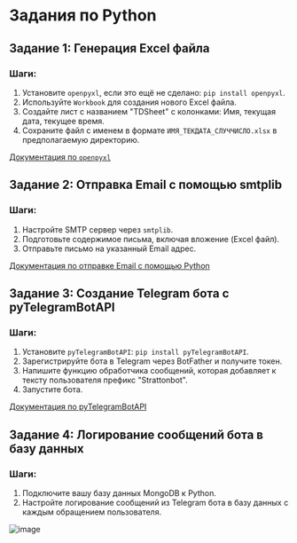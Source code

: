 # Задания по Python

## Задание 1: Генерация Excel файла

### Шаги:

1. Установите `openpyxl`, если это ещё не сделано: `pip install openpyxl`.
2. Используйте `Workbook` для создания нового Excel файла.
3. Создайте лист с названием "TDSheet" с колонками: Имя, текущая дата, текущее время.
4. Сохраните файл с именем в формате `ИМЯ_ТЕКДАТА_СЛУЧЧИСЛО.xlsx` в предполагаемую директорию.

[Документация по `openpyxl`](https://openpyxl.readthedocs.io/en/stable/tutorial.html)

## Задание 2: Отправка Email с помощью smtplib

### Шаги:

1. Настройте SMTP сервер через `smtplib`.
2. Подготовьте содержимое письма, включая вложение (Excel файл).
3. Отправьте письмо на указанный Email адрес.

[Документация по отправке Email с помощью Python](https://www.tutorialspoint.com/python/python_sending_email.htm)

## Задание 3: Создание Telegram бота с pyTelegramBotAPI

### Шаги:

1. Установите `pyTelegramBotAPI`: `pip install pyTelegramBotAPI`.
2. Зарегистрируйте бота в Telegram через BotFather и получите токен.
3. Напишите функцию обработчика сообщений, которая добавляет к тексту пользователя префикс "Strattonbot".
4. Запустите бота.

[Документация по pyTelegramBotAPI](https://groosha.gitbook.io/telegram-bot-lessons/chapter1)

## Задание 4: Логирование сообщений бота в базу данных

### Шаги:

1. Подключите вашу базу данных MongoDB к Python.
2. Настройте логирование сообщений из Telegram бота в базу данных с каждым обращением пользователя.


![image](https://github.com/awexeoz/practice/assets/120705475/46a7b349-137b-4197-887c-2532757278ad)
